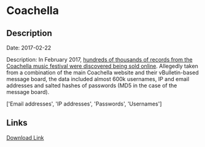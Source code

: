 # Coachella

## Description

Date: 2017-02-22

Description:
In February 2017, <a href="https://motherboard.vice.com/en_us/article/mgkzkp/someone-is-selling-coachella-user-accounts-on-the-dark-web" target="_blank" rel="noopener">hundreds of thousands of records from the Coachella music festival were discovered being sold online</a>. Allegedly taken from a combination of the main Coachella website and their vBulletin-based message board, the data included almost 600k usernames, IP and email addresses and salted hashes of passwords (MD5 in the case of the message board).


['Email addresses', 'IP addresses', 'Passwords', 'Usernames']

## Links

[Download Link](https://link-to.net/1229997/536.294595391639/dynamic/?r=aHR0cHM6Ly93d3cubWVkaWFmaXJlLmNvbS92aWV3L3B1V1dPeWtwbUc4dTk1TC9jb2FjaGVsbGEuY29tL2ZpbGU=)